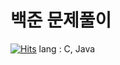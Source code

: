 # 백준 문제풀이
[![Hits](https://hits.seeyoufarm.com/api/count/incr/badge.svg?url=https%3A%2F%2Fgithub.com%2Fthwang%2Fhit-counter&count_bg=%23338CDB&title_bg=%23555555&icon=&icon_color=%23340F0F&title=hits&edge_flat=false)](https://hits.seeyoufarm.com)
lang : C, Java
